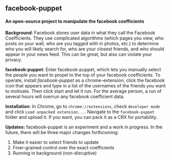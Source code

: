 ## facebook-puppet

#### An open-source project to manipulate the facebook coefficients


__Background__: Facebook stores user data in what they call the Facebook Coefficients.  They use complicated algorithms (which pages you view, who posts on your wall, who are you tagged with in photos, etc.) to determine who you will likely search for, who are your closest friends, and who should appear in your news feed.  This can be great, but also can violate your privacy.

__facebook-puppet__: 
 Enter facebook-puppet, which lets you manually select the people you want to propel to the top of your facebook coefficients.  To operate, install _facebook-puppet_ as a chrome-extension, click the facebook icon that appears and type in a list of the usernames of the friends you want to motivate.  Then click start and let it run.  For the average person, a run of several hours will overrun any facebook coefficient data.

__Installation__: In Chrome, go to `chrome://extensions`, check `developer mode` and click `Load unpacked extension...`.  Navigate to the `facebook-puppet` folder and upload it.  If you want, you can pack it as a CRX for portability.

__Updates:__ facebook-puppet is an experiment and a work in progress.  In the future, there will be three major changes forthcoming:

1.  Make it easier to select friends to update
2.  Finer-grained control over the exact coefficients
3.  Running in background (non-disruptive)